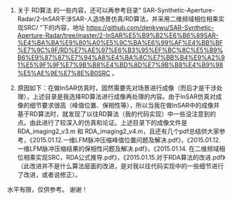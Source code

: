 1. 关于 RD算法 的一些内容，还可以再参考目录“
SAR-Synthetic-Aperture-Radar/2-InSAR干涉SAR-人造场景仿真/RD算法，并采用二维频域相位相乘实现SRC/
”下的内容，地址 https://github.com/denkywu/SAR-Synthetic-Aperture-Radar/tree/master/2-InSAR%E5%B9%B2%E6%B6%89SAR-%E4%BA%BA%E9%80%A0%E5%9C%BA%E6%99%AF%E4%BB%BF%E7%9C%9F/RD%E7%AE%97%E6%B3%95%EF%BC%8C%E5%B9%B6%E9%87%87%E7%94%A8%E4%BA%8C%E7%BB%B4%E9%A2%91%E5%9F%9F%E7%9B%B8%E4%BD%8D%E7%9B%B8%E4%B9%98%E5%AE%9E%E7%8E%B0SRC 。

2. 原因如下：在做InSAR仿真时，固然需要先对场景进行成像（而后才是干涉处理），上述目录是我选择RD算法进行成像再处理的内容。由于InSAR仿真对成像的细节要求很高（峰值位置、保相性等），所以当我在做InSAR中的成像并基于RD算法时，就发现了以往RD算法（我的代码实现）中一些没注意到的点。由此进行了较深入的仿真和论证。上述目录下的成像文件是 RDA_imaging2_v3.m 和 RDA_imaging2_v4.m，且还有几个pdf总结供大家参考，《2015.01.12.一维LFM脉冲压缩峰值位置问题及解决.pdf》，《2015.01.12.一维LFM脉冲压缩结果的保相性问题及解决.pdf》，《2015.01.14. 在二维频域相位相乘实现SRC，RDA公式推导.pdf》，《2015.01.15.对于RDA算法的改进.pdf》（此改进并不是什么算法层面的改进，是对我以往代码实现中的一些细节进行了改进，或者说修正）。

水平有限，仅供参考。
谢谢！
